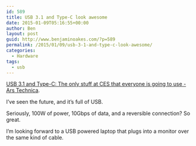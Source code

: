 ```yaml
---
id: 589
title: USB 3.1 and Type-C look awesome
date: 2015-01-09T05:16:55+00:00
author: Ben
layout: post
guid: http://www.benjaminoakes.com/?p=589
permalink: /2015/01/09/usb-3-1-and-type-c-look-awesome/
categories:
  - Hardware
tags:
  - usb
---
```

[USB 3.1 and Type-C: The only stuff at CES that everyone is going to use - Ars Technica](http://arstechnica.com/gadgets/2015/01/usb-3-1-and-type-c-the-only-stuff-at-ces-that-everyone-is-going-to-use/).

I&#8217;ve seen the future, and it&#8217;s full of USB.

Seriously, 100W of power, 10Gbps of data, and a reversible connection? So great.

I&#8217;m looking forward to a USB powered laptop that plugs into a monitor over the same kind of cable.